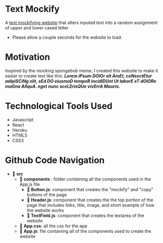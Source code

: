# Text Mockify

A [text mockifying website](https://carlos-castillo-portfolio.herokuapp.com/) that alters inputed text into a random assignment of upper and lower cased letter
- Please allow a couple seconds for the website to load.

# Motivation

Inspired by the mocking spongebob meme, I created this website to make it easier to create text like this: ***Lorem iPsum DOlOr sIt AmEt, coNsectEtur adipiSCiNg elit, sEd DO eiusmoD tempoR incidIDUnt Ut laborE eT dOlORe maGna AlIquA. eget nunc sceLErisQUe vivErrA Mauris.***

# Technological Tools Used

- Javascript
- React
- Heroku
- HTML5
- CSS3

# Github Code Navigation

- :file_folder: **src**
    - :file_folder: **components** : folder containing all the components used in the App.js file
        - :page_facing_up: **Button.js**: component that creates the "mockify" and "copy" buttons of the page
        - :page_facing_up: **Header.js**: component that creates the the top portion of the page that includes links, title, image, and short example of how the website works 
        - :page_facing_up: **TextField.js**: component that creates the textarea of the website
    - :page_facing_up: **App.css**: all the css for the app
    - :page_facing_up: **App.js**: file containing all of the components used to create the website
